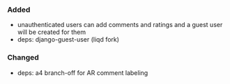 ### Added

- unauthenticated users can add comments and ratings and a guest user will be created for them
- deps: django-guest-user (liqd fork)

### Changed

- deps: a4 branch-off for AR comment labeling

